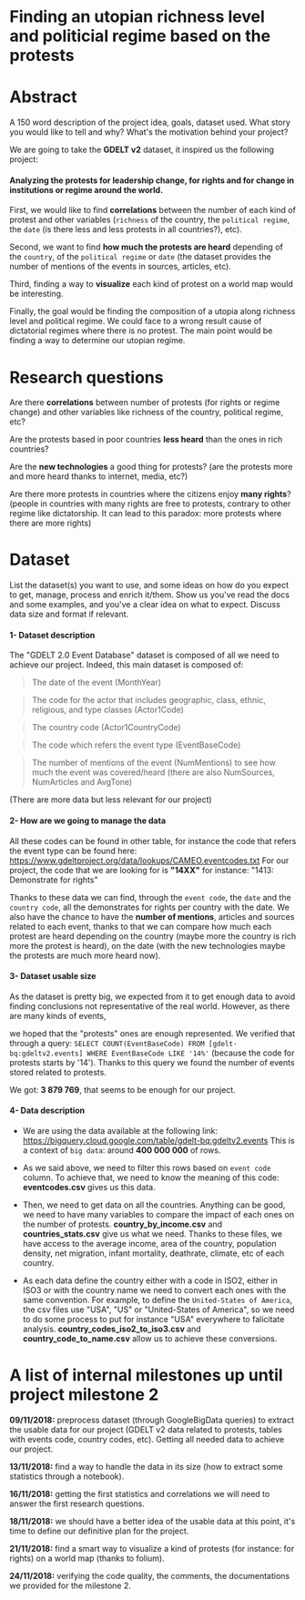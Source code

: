 # Finding an utopian richness level and politicial regime based on the protests

# Abstract
A 150 word description of the project idea, goals, dataset used. What story you would like to tell and why? What's the motivation behind your project?

We are going to take the **GDELT v2** dataset, it inspired us the following project:

#### Analyzing the protests for leadership change, for rights and for change in institutions or regime around the world. 

First, we would like to find **correlations** between the number of each kind of protest and other variables (`richness` of the country, the `political regime`, the `date` (is there 
less and less protests in all countries?), etc).

Second, we want to find **how much the protests are heard** depending of the `country`, of the `political regime` or `date` (the dataset provides the number of mentions of the events
in sources, articles, etc). 

Third, finding a way to **visualize** each kind of protest on a world map would be interesting. 

Finally, the goal would be finding the composition of a utopia along richness level and political regime. We could face to a wrong result cause of dictatorial regimes where
there is no protest. The main point would be finding a way to determine our utopian regime. 

# Research questions

Are there **correlations** between number of protests (for rights or regime change) and other variables like richness of the country, political regime, etc?

Are the protests based in poor countries **less heard** than the ones in rich countries?

Are the **new technologies** a good thing for protests? (are the protests more and more heard thanks to internet, media, etc?)

Are there more protests in countries where the citizens enjoy **many rights**? (people in countries with many rights are free to protests, contrary to other regime like dictatorship. It can lead to this paradox: more protests where there are more rights)

# Dataset
List the dataset(s) you want to use, and some ideas on how do you expect to get, manage, process and enrich it/them. Show us you've read the docs and some examples, and you've a clear idea on what to expect. Discuss data size and format if relevant.

#### 1- Dataset description

The "GDELT 2.0 Event Database" dataset is composed of all we need to achieve our project. Indeed, this main dataset is composed of:
> The date of the event (MonthYear)

> The code for the actor that includes geographic, class, ethnic, religious, and type classes (Actor1Code)

> The country code (Actor1CountryCode)

> The code which refers the event type (EventBaseCode)

> The number of mentions of the event (NumMentions) to see how much the event was covered/heard (there are also NumSources, NumArticles and AvgTone)

(There are more data but less relevant for our project)

#### 2- How are we going to manage the data

All these codes can be found in other table, for instance the code that refers the event type can be found here: https://www.gdeltproject.org/data/lookups/CAMEO.eventcodes.txt
For our project, the code that we are looking for is **"14XX"** for instance: "1413: Demonstrate for rights"

Thanks to these data we can find, through the `event code`, the `date` and the `country code`, all the demonstrates for rights per country with the date.
We also have the chance to have the **number of mentions**, articles and sources related to each event, thanks to that we can compare how much each protest are heard depending
on the country (maybe more the country is rich more the protest is heard), on the date (with the new technologies maybe the protests are much more heard now).

#### 3- Dataset usable size

As the dataset is pretty big, we expected from it to get enough data to avoid finding conclusions not representative of the real world. However, as there are many kinds of events,

we hoped that the "protests" ones are enough represented. We verified that through a query: `SELECT COUNT(EventBaseCode) FROM [gdelt-bq:gdeltv2.events] WHERE EventBaseCode LIKE '14%'`
(because the code for protests starts by '14'). Thanks to this query we found the number of events stored related to protests.

We got: **3 879 769**, that seems to be enough for our project.

#### 4- Data description

- We are using the data available at the following link: https://bigquery.cloud.google.com/table/gdelt-bq:gdeltv2.events
This is a context of `big data`: around **400 000 000** of rows.

- As we said above, we need to filter this rows based on `event code` column. To achieve that, we need to know the meaning of this code:
**eventcodes.csv** gives us this data.

- Then, we need to get data on all the countries. Anything can be good, we need to have many variables to compare the impact of each ones on the number of protests.
**country_by_income.csv** and **countries_stats.csv** give us what we need. Thanks to these files, we have access to the average income, area of the country, population 
density, net migration, infant mortality, deathrate, climate, etc of each country. 

- As each data define the country either with a code in ISO2, either in ISO3 or with the country name we need to convert each ones with the same convention.
For example, to define the `United-States of America`, the csv files use "USA", "US" or "United-States of America", so we need to do some process to put for instance
"USA" everywhere to falicitate analysis.
**country_codes_iso2_to_iso3.csv** and **country_code_to_name.csv** allow us to achieve these conversions.


# A list of internal milestones up until project milestone 2

**09/11/2018:** preprocess dataset (through GoogleBigData queries) to extract the usable data for our project (GDELT v2 data related to protests, tables with events code, country 
codes, etc). Getting all needed data to achieve our project.

**13/11/2018:** find a way to handle the data in its size (how to extract some statistics through a notebook).

**16/11/2018:** getting the first statistics and correlations we will need to answer the first research questions.

**18/11/2018:** we should have a better idea of the usable data at this point, it's time to define our definitive plan for the project.

**21/11/2018:** find a smart way to visualize a kind of protests (for instance: for rights) on a world map (thanks to folium).

**24/11/2018:** verifying the code quality, the comments, the documentations we provided for the milestone 2.


